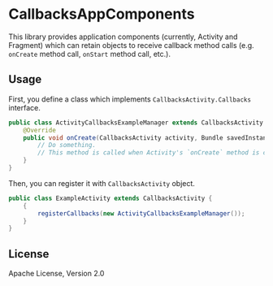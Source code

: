 CallbacksAppComponents
==============================

This library provides application components (currently, Activity and Fragment) which can retain
objects to receive callback method calls (e.g. `onCreate` method call, `onStart` method call, etc.).

## Usage

First, you define a class which implements `CallbacksActivity.Callbacks` interface.

```java
public class ActivityCallbacksExampleManager extends CallbacksActivity.SimpleCallbacks {
    @Override
    public void onCreate(CallbacksActivity activity, Bundle savedInstanceState) {
        // Do something.
        // This method is called when Activity's `onCreate` method is called.
    }
}
```

Then, you can register it with `CallbacksActivity` object.

```java
public class ExampleActivity extends CallbacksActivity {
    {
        registerCallbacks(new ActivityCallbacksExampleManager());
    }
}
```

## License

Apache License, Version 2.0
